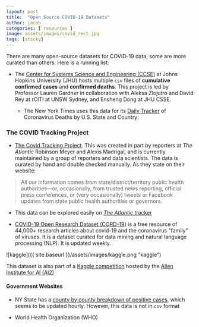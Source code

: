 ```yaml
---
layout: post
title:  "Open Source COVID-19 Datasets"
author: jacob
categories: [ resources ]
image: assets/images/covid_rect.jpg
tags: [sticky]
---
```

There are many open-source datasets for COVID-19 data; some are more curated than others. Here is a running list:

* The [Center for Systems Science and Engineering (CCSE)](https://systems.jhu.edu) at Johns Hopkins University (JHU) hosts multiple `csv` files of **cumulative confirmed cases** and **confirmed deaths**.
This project is led by Professor Lauren Gardner in collaboration with Aleksa Zlojutro and David Rey at rCITI at UNSW Sydney, and Ensheng Dong at JHU CSSE.

  * The New York Times uses this data for its [Daily Tracker](https://www.nytimes.com/interactive/2020/03/21/upshot/coronavirus-deaths-by-country.html?action=click&module=Top%20Stories&pgtype=Homepage) of Coronavirus Deaths by U.S. State and Country:

### The COVID Tracking Project

* [The Covid Tracking Project](https://covidtracking.com/). This was created in part by reporters at _The Atlantic_ Robinson Meyer and Alexis Madrigal, and is currently maintained by a group of reporters and data scientists. The data is curated by hand and double checked manually. As they state on their website:
> All our information comes from state/district/territory public health authorities—or, occasionally, from trusted news reporting, official press conferences, or (very occasionally) tweets or Facebook updates from state public health authorities or governors.

  * This data can be explored easily on [_The Atlantic_ tracker](https://www.theatlantic.com/health/archive/2020/03/how-many-people-tested-sick-coronavirus-covid-each-state-america/608413/)


* [COVID-19 Open Research Dataset (CORD-19)](https://pages.semanticscholar.org/coronavirus-research) is a free resource of 44,000+ research articles about covid-19 and the coronavirus "family" of viruses. It is a dataset curated for data mining and natural language processing (NLP). It is updated weekly.

![kaggle]({{ site.baseurl }}/assets/images/kaggle.png "kaggle")

This dataset is also part of a [Kaggle competition](https://www.kaggle.com/allen-institute-for-ai/CORD-19-research-challenge) hosted by the [Allen Institute for AI (AI2)](https://duckduckgo.com/?q=Allen+Institute+For+AI&t=osx)

#### Government Websites

* NY State has a [county by county breakdown of positive cases](https://coronavirus.health.ny.gov/county-county-breakdown-positive-cases), which seems to be updated hourly. However, this data is not in `csv` format

* World Health Organization (WHO)
